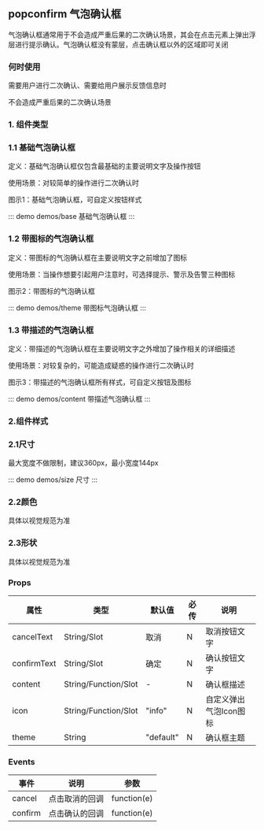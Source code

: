 ## popconfirm 气泡确认框

气泡确认框通常用于不会造成严重后果的二次确认场景，其会在点击元素上弹出浮层进行提示确认。气泡确认框没有蒙层，点击确认框以外的区域即可关闭

### 何时使用

需要用户进行二次确认、需要给用户展示反馈信息时

不会造成严重后果的二次确认场景

### 1. 组件类型

### 1.1 基础气泡确认框
定义：基础气泡确认框仅包含最基础的主要说明文字及操作按钮

使用场景：对较简单的操作进行二次确认时

图示1：基础气泡确认框，可自定义按钮样式

::: demo demos/base 基础气泡确认框
:::

### 1.2 带图标的气泡确认框

定义：带图标的气泡确认框在主要说明文字之前增加了图标

使用场景：当操作想要引起用户注意时，可选择提示、警示及告警三种图标

图示2：带图标的气泡确认框

::: demo demos/theme 带图标气泡确认框
:::

### 1.3 带描述的气泡确认框
定义：带描述的气泡确认框在主要说明文字之外增加了操作相关的详细描述

使用场景：对较复杂的，可能造成疑惑的操作进行二次确认时

图示3：带描述的气泡确认框所有样式，可自定义按钮及图标

::: demo demos/content 带描述气泡确认框
:::


### 2.组件样式

### 2.1尺寸

最大宽度不做限制，建议360px，最小宽度144px

::: demo demos/size 尺寸 
:::

### 2.2颜色

具体以视觉规范为准

### 2.3形状

具体以视觉规范为准


### Props
|  属性  |  类型  |  默认值  |  必传  |  说明  |
| ----- | ----- | ----- | ----- | ----- |
| cancelText |  String/Slot | 取消 | N | 取消按钮文字 |
| confirmText |  String/Slot | 确定 | N | 确认按钮文字 |
| content | String/Function/Slot | - | N | 确认框描述 |
| icon | String/Function/Slot | "info" | N | 自定义弹出气泡Icon图标 |
| theme | String | "default" | N | 确认框主题 |



### Events
|  事件  |  说明  |  参数  |
| ----- | ----- | ----- | 
| cancel | 点击取消的回调 | function(e) |
| confirm | 点击确认的回调 | function(e) |


